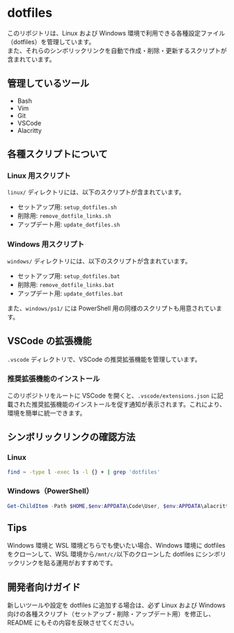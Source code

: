 # dotfiles

このリポジトリは、Linux および Windows 環境で利用できる各種設定ファイル（dotfiles）を管理しています。  
また、それらのシンボリックリンクを自動で作成・削除・更新するスクリプトが含まれています。

## 管理しているツール

- Bash
- Vim
- Git
- VSCode
- Alacritty

## 各種スクリプトについて

### Linux 用スクリプト

`linux/` ディレクトリには、以下のスクリプトが含まれています。

- セットアップ用: `setup_dotfiles.sh`
- 削除用: `remove_dotfile_links.sh`
- アップデート用: `update_dotfiles.sh`

### Windows 用スクリプト

`windows/` ディレクトリには、以下のスクリプトが含まれています。

- セットアップ用: `setup_dotfiles.bat`
- 削除用: `remove_dotfile_links.bat`
- アップデート用: `update_dotfiles.bat`

また、`windows/ps1/` には PowerShell 用の同様のスクリプトも用意されています。

## VSCode の拡張機能

`.vscode` ディレクトリで、VSCode の推奨拡張機能を管理しています。

### 推奨拡張機能のインストール

このリポジトリをルートに VSCode を開くと、`.vscode/extensions.json` に記載された推奨拡張機能のインストールを促す通知が表示されます。これにより、環境を簡単に統一できます。

## シンボリックリンクの確認方法

### Linux

```bash
find ~ -type l -exec ls -l {} + | grep 'dotfiles'
```

### Windows（PowerShell）

```powershell
Get-ChildItem -Path $HOME,$env:APPDATA\Code\User, $env:APPDATA\alacritty -Force | Where-Object { $_.LinkType -eq 'SymbolicLink' -and $_.Target -match 'dotfiles' } | Select-Object FullName,Target
```

## Tips

Windows 環境と WSL 環境どちらでも使いたい場合、Windows 環境に dotfiles をクローンして、WSL 環境から`/mnt/c/`以下のクローンした dotfiles にシンボリックリンクを貼る運用がおすすめです。

## 開発者向けガイド

新しいツールや設定を dotfiles に追加する場合は、必ず Linux および Windows 向けの各種スクリプト（セットアップ・削除・アップデート用）を修正し、README にもその内容を反映させてください。
